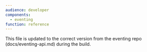 ```yaml
---
audience: developer
components:
  - eventing
function: reference
---
```


This file is updated to the correct version from the eventing repo (docs/eventing-api.md) during the build.
